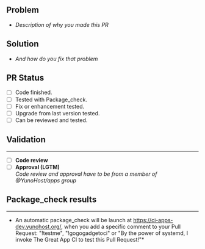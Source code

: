 ## Problem
- *Description of why you made this PR*

## Solution
- *And how do you fix that problem*

## PR Status
- [ ] Code finished.
- [ ] Tested with Package_check.
- [ ] Fix or enhancement tested.
- [ ] Upgrade from last version tested.
- [ ] Can be reviewed and tested.

## Validation
---
- [ ] **Code review**
- [ ] **Approval (LGTM)**  
*Code review and approval have to be from a member of @YunoHost/apps group*

## Package_check results
---
* An automatic package_check will be launch at https://ci-apps-dev.yunohost.org/, when you add a specific comment to your Pull Request: "!testme", "!gogogadgetoci" or "By the power of systemd, I invoke The Great App CI to test this Pull Request!"*

